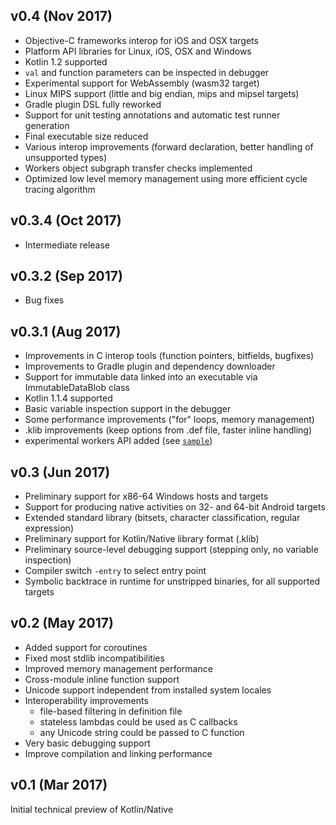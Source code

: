 ## v0.4 (Nov 2017) ##
  * Objective-C frameworks interop for iOS and OSX targets
  * Platform API libraries for Linux, iOS, OSX and Windows
  * Kotlin 1.2 supported
  * `val` and function parameters can be inspected in debugger
  * Experimental support for WebAssembly (wasm32 target)
  * Linux MIPS support (little and big endian, mips and mipsel targets)
  * Gradle plugin DSL fully reworked
  * Support for unit testing annotations and automatic test runner generation
  * Final executable size reduced
  * Various interop improvements (forward declaration, better handling of unsupported types)
  * Workers object subgraph transfer checks implemented
  * Optimized low level memory management using more efficient cycle tracing algorithm

## v0.3.4 (Oct 2017) ##
  * Intermediate release

## v0.3.2 (Sep 2017) ##
  * Bug fixes

## v0.3.1 (Aug 2017) ##
  * Improvements in C interop tools (function pointers, bitfields, bugfixes)
  * Improvements to Gradle plugin and dependency downloader
  * Support for immutable data linked into an executable via ImmutableDataBlob class
  * Kotlin 1.1.4 supported
  * Basic variable inspection support in the debugger
  * Some performance improvements ("for" loops, memory management)
  * .klib improvements (keep options from .def file, faster inline handling)
  * experimental workers API added (see [`sample`](https://github.com/JetBrains/kotlin-native/blob/master/samples/workers))

## v0.3 (Jun 2017) ##
  * Preliminary support for x86-64 Windows hosts and targets
  * Support for producing native activities on 32- and 64-bit Android targets
  * Extended standard library (bitsets, character classification, regular expression)
  * Preliminary support for Kotlin/Native library format (.klib)
  * Preliminary source-level debugging support (stepping only, no variable inspection)
  * Compiler switch `-entry` to select entry point
  * Symbolic backtrace in runtime for unstripped binaries, for all supported targets

## v0.2 (May 2017) ##
  * Added support for coroutines
  * Fixed most stdlib incompatibilities
  * Improved memory management performance
  * Cross-module inline function support
  * Unicode support independent from installed system locales
  * Interoperability improvements
     * file-based filtering in definition file
     * stateless lambdas could be used as C callbacks
     * any Unicode string could be passed to C function
  * Very basic debugging support
  * Improve compilation and linking performance

## v0.1 (Mar 2017) ##
Initial technical preview of Kotlin/Native